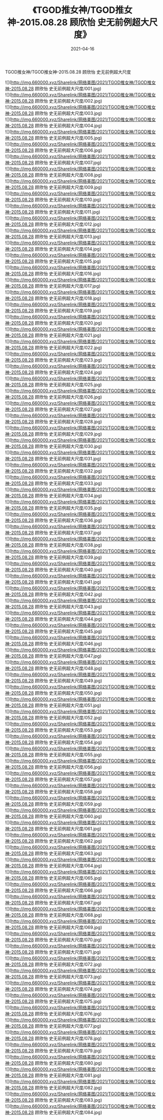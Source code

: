 ﻿---
layout: post
title:  《TGOD推女神/TGOD推女神-2015.08.28 顾欣怡 史无前例超大尺度》
date:   2021-04-16
img: http://img.660000.xyz/Sharelink/网络美图/2021/TGOD推女神/TGOD推女神-2015.08.28 顾欣怡 史无前例超大尺度/000.jpg
categories: [美女, 清纯, 唯美]
---

TGOD推女神/TGOD推女神-2015.08.28 顾欣怡 史无前例超大尺度

 ![](http://img.660000.xyz/Sharelink/网络美图/2021/TGOD推女神/TGOD推女神-2015.08.28 顾欣怡 史无前例超大尺度/001.jpg) <br>![](http://img.660000.xyz/Sharelink/网络美图/2021/TGOD推女神/TGOD推女神-2015.08.28 顾欣怡 史无前例超大尺度/002.jpg) <br>![](http://img.660000.xyz/Sharelink/网络美图/2021/TGOD推女神/TGOD推女神-2015.08.28 顾欣怡 史无前例超大尺度/003.jpg) <br>![](http://img.660000.xyz/Sharelink/网络美图/2021/TGOD推女神/TGOD推女神-2015.08.28 顾欣怡 史无前例超大尺度/004.jpg) <br>![](http://img.660000.xyz/Sharelink/网络美图/2021/TGOD推女神/TGOD推女神-2015.08.28 顾欣怡 史无前例超大尺度/005.jpg) <br>![](http://img.660000.xyz/Sharelink/网络美图/2021/TGOD推女神/TGOD推女神-2015.08.28 顾欣怡 史无前例超大尺度/006.jpg) <br>![](http://img.660000.xyz/Sharelink/网络美图/2021/TGOD推女神/TGOD推女神-2015.08.28 顾欣怡 史无前例超大尺度/007.jpg) <br>![](http://img.660000.xyz/Sharelink/网络美图/2021/TGOD推女神/TGOD推女神-2015.08.28 顾欣怡 史无前例超大尺度/008.jpg) <br>![](http://img.660000.xyz/Sharelink/网络美图/2021/TGOD推女神/TGOD推女神-2015.08.28 顾欣怡 史无前例超大尺度/009.jpg) <br>![](http://img.660000.xyz/Sharelink/网络美图/2021/TGOD推女神/TGOD推女神-2015.08.28 顾欣怡 史无前例超大尺度/010.jpg) <br>![](http://img.660000.xyz/Sharelink/网络美图/2021/TGOD推女神/TGOD推女神-2015.08.28 顾欣怡 史无前例超大尺度/011.jpg) <br>![](http://img.660000.xyz/Sharelink/网络美图/2021/TGOD推女神/TGOD推女神-2015.08.28 顾欣怡 史无前例超大尺度/012.jpg) <br>![](http://img.660000.xyz/Sharelink/网络美图/2021/TGOD推女神/TGOD推女神-2015.08.28 顾欣怡 史无前例超大尺度/013.jpg) <br>![](http://img.660000.xyz/Sharelink/网络美图/2021/TGOD推女神/TGOD推女神-2015.08.28 顾欣怡 史无前例超大尺度/014.jpg) <br>![](http://img.660000.xyz/Sharelink/网络美图/2021/TGOD推女神/TGOD推女神-2015.08.28 顾欣怡 史无前例超大尺度/015.jpg) <br>![](http://img.660000.xyz/Sharelink/网络美图/2021/TGOD推女神/TGOD推女神-2015.08.28 顾欣怡 史无前例超大尺度/016.jpg) <br>![](http://img.660000.xyz/Sharelink/网络美图/2021/TGOD推女神/TGOD推女神-2015.08.28 顾欣怡 史无前例超大尺度/017.jpg) <br>![](http://img.660000.xyz/Sharelink/网络美图/2021/TGOD推女神/TGOD推女神-2015.08.28 顾欣怡 史无前例超大尺度/018.jpg) <br>![](http://img.660000.xyz/Sharelink/网络美图/2021/TGOD推女神/TGOD推女神-2015.08.28 顾欣怡 史无前例超大尺度/019.jpg) <br>![](http://img.660000.xyz/Sharelink/网络美图/2021/TGOD推女神/TGOD推女神-2015.08.28 顾欣怡 史无前例超大尺度/020.jpg) <br>![](http://img.660000.xyz/Sharelink/网络美图/2021/TGOD推女神/TGOD推女神-2015.08.28 顾欣怡 史无前例超大尺度/021.jpg) <br>![](http://img.660000.xyz/Sharelink/网络美图/2021/TGOD推女神/TGOD推女神-2015.08.28 顾欣怡 史无前例超大尺度/022.jpg) <br>![](http://img.660000.xyz/Sharelink/网络美图/2021/TGOD推女神/TGOD推女神-2015.08.28 顾欣怡 史无前例超大尺度/023.jpg) <br>![](http://img.660000.xyz/Sharelink/网络美图/2021/TGOD推女神/TGOD推女神-2015.08.28 顾欣怡 史无前例超大尺度/024.jpg) <br>![](http://img.660000.xyz/Sharelink/网络美图/2021/TGOD推女神/TGOD推女神-2015.08.28 顾欣怡 史无前例超大尺度/025.jpg) <br>![](http://img.660000.xyz/Sharelink/网络美图/2021/TGOD推女神/TGOD推女神-2015.08.28 顾欣怡 史无前例超大尺度/026.jpg) <br>![](http://img.660000.xyz/Sharelink/网络美图/2021/TGOD推女神/TGOD推女神-2015.08.28 顾欣怡 史无前例超大尺度/027.jpg) <br>![](http://img.660000.xyz/Sharelink/网络美图/2021/TGOD推女神/TGOD推女神-2015.08.28 顾欣怡 史无前例超大尺度/028.jpg) <br>![](http://img.660000.xyz/Sharelink/网络美图/2021/TGOD推女神/TGOD推女神-2015.08.28 顾欣怡 史无前例超大尺度/029.jpg) <br>![](http://img.660000.xyz/Sharelink/网络美图/2021/TGOD推女神/TGOD推女神-2015.08.28 顾欣怡 史无前例超大尺度/030.jpg) <br>![](http://img.660000.xyz/Sharelink/网络美图/2021/TGOD推女神/TGOD推女神-2015.08.28 顾欣怡 史无前例超大尺度/031.jpg) <br>![](http://img.660000.xyz/Sharelink/网络美图/2021/TGOD推女神/TGOD推女神-2015.08.28 顾欣怡 史无前例超大尺度/032.jpg) <br>![](http://img.660000.xyz/Sharelink/网络美图/2021/TGOD推女神/TGOD推女神-2015.08.28 顾欣怡 史无前例超大尺度/033.jpg) <br>![](http://img.660000.xyz/Sharelink/网络美图/2021/TGOD推女神/TGOD推女神-2015.08.28 顾欣怡 史无前例超大尺度/034.jpg) <br>![](http://img.660000.xyz/Sharelink/网络美图/2021/TGOD推女神/TGOD推女神-2015.08.28 顾欣怡 史无前例超大尺度/035.jpg) <br>![](http://img.660000.xyz/Sharelink/网络美图/2021/TGOD推女神/TGOD推女神-2015.08.28 顾欣怡 史无前例超大尺度/036.jpg) <br>![](http://img.660000.xyz/Sharelink/网络美图/2021/TGOD推女神/TGOD推女神-2015.08.28 顾欣怡 史无前例超大尺度/037.jpg) <br>![](http://img.660000.xyz/Sharelink/网络美图/2021/TGOD推女神/TGOD推女神-2015.08.28 顾欣怡 史无前例超大尺度/038.jpg) <br>![](http://img.660000.xyz/Sharelink/网络美图/2021/TGOD推女神/TGOD推女神-2015.08.28 顾欣怡 史无前例超大尺度/039.jpg) <br>![](http://img.660000.xyz/Sharelink/网络美图/2021/TGOD推女神/TGOD推女神-2015.08.28 顾欣怡 史无前例超大尺度/040.jpg) <br>![](http://img.660000.xyz/Sharelink/网络美图/2021/TGOD推女神/TGOD推女神-2015.08.28 顾欣怡 史无前例超大尺度/041.jpg) <br>![](http://img.660000.xyz/Sharelink/网络美图/2021/TGOD推女神/TGOD推女神-2015.08.28 顾欣怡 史无前例超大尺度/042.jpg) <br>![](http://img.660000.xyz/Sharelink/网络美图/2021/TGOD推女神/TGOD推女神-2015.08.28 顾欣怡 史无前例超大尺度/043.jpg) <br>![](http://img.660000.xyz/Sharelink/网络美图/2021/TGOD推女神/TGOD推女神-2015.08.28 顾欣怡 史无前例超大尺度/044.jpg) <br>![](http://img.660000.xyz/Sharelink/网络美图/2021/TGOD推女神/TGOD推女神-2015.08.28 顾欣怡 史无前例超大尺度/045.jpg) <br>![](http://img.660000.xyz/Sharelink/网络美图/2021/TGOD推女神/TGOD推女神-2015.08.28 顾欣怡 史无前例超大尺度/046.jpg) <br>![](http://img.660000.xyz/Sharelink/网络美图/2021/TGOD推女神/TGOD推女神-2015.08.28 顾欣怡 史无前例超大尺度/047.jpg) <br>![](http://img.660000.xyz/Sharelink/网络美图/2021/TGOD推女神/TGOD推女神-2015.08.28 顾欣怡 史无前例超大尺度/048.jpg) <br>![](http://img.660000.xyz/Sharelink/网络美图/2021/TGOD推女神/TGOD推女神-2015.08.28 顾欣怡 史无前例超大尺度/049.jpg) <br>![](http://img.660000.xyz/Sharelink/网络美图/2021/TGOD推女神/TGOD推女神-2015.08.28 顾欣怡 史无前例超大尺度/050.jpg) <br>![](http://img.660000.xyz/Sharelink/网络美图/2021/TGOD推女神/TGOD推女神-2015.08.28 顾欣怡 史无前例超大尺度/051.jpg) <br>![](http://img.660000.xyz/Sharelink/网络美图/2021/TGOD推女神/TGOD推女神-2015.08.28 顾欣怡 史无前例超大尺度/052.jpg) <br>![](http://img.660000.xyz/Sharelink/网络美图/2021/TGOD推女神/TGOD推女神-2015.08.28 顾欣怡 史无前例超大尺度/053.jpg) <br>![](http://img.660000.xyz/Sharelink/网络美图/2021/TGOD推女神/TGOD推女神-2015.08.28 顾欣怡 史无前例超大尺度/054.jpg) <br>![](http://img.660000.xyz/Sharelink/网络美图/2021/TGOD推女神/TGOD推女神-2015.08.28 顾欣怡 史无前例超大尺度/055.jpg) <br>![](http://img.660000.xyz/Sharelink/网络美图/2021/TGOD推女神/TGOD推女神-2015.08.28 顾欣怡 史无前例超大尺度/056.jpg) <br>![](http://img.660000.xyz/Sharelink/网络美图/2021/TGOD推女神/TGOD推女神-2015.08.28 顾欣怡 史无前例超大尺度/057.jpg) <br>![](http://img.660000.xyz/Sharelink/网络美图/2021/TGOD推女神/TGOD推女神-2015.08.28 顾欣怡 史无前例超大尺度/058.jpg) <br>![](http://img.660000.xyz/Sharelink/网络美图/2021/TGOD推女神/TGOD推女神-2015.08.28 顾欣怡 史无前例超大尺度/059.jpg) <br>![](http://img.660000.xyz/Sharelink/网络美图/2021/TGOD推女神/TGOD推女神-2015.08.28 顾欣怡 史无前例超大尺度/060.jpg) <br>![](http://img.660000.xyz/Sharelink/网络美图/2021/TGOD推女神/TGOD推女神-2015.08.28 顾欣怡 史无前例超大尺度/061.jpg) <br>![](http://img.660000.xyz/Sharelink/网络美图/2021/TGOD推女神/TGOD推女神-2015.08.28 顾欣怡 史无前例超大尺度/062.jpg) <br>![](http://img.660000.xyz/Sharelink/网络美图/2021/TGOD推女神/TGOD推女神-2015.08.28 顾欣怡 史无前例超大尺度/063.jpg) <br>![](http://img.660000.xyz/Sharelink/网络美图/2021/TGOD推女神/TGOD推女神-2015.08.28 顾欣怡 史无前例超大尺度/064.jpg) <br>![](http://img.660000.xyz/Sharelink/网络美图/2021/TGOD推女神/TGOD推女神-2015.08.28 顾欣怡 史无前例超大尺度/065.jpg) <br>![](http://img.660000.xyz/Sharelink/网络美图/2021/TGOD推女神/TGOD推女神-2015.08.28 顾欣怡 史无前例超大尺度/066.jpg) <br>![](http://img.660000.xyz/Sharelink/网络美图/2021/TGOD推女神/TGOD推女神-2015.08.28 顾欣怡 史无前例超大尺度/067.jpg) <br>![](http://img.660000.xyz/Sharelink/网络美图/2021/TGOD推女神/TGOD推女神-2015.08.28 顾欣怡 史无前例超大尺度/068.jpg) <br>![](http://img.660000.xyz/Sharelink/网络美图/2021/TGOD推女神/TGOD推女神-2015.08.28 顾欣怡 史无前例超大尺度/069.jpg) <br>![](http://img.660000.xyz/Sharelink/网络美图/2021/TGOD推女神/TGOD推女神-2015.08.28 顾欣怡 史无前例超大尺度/070.jpg) <br>![](http://img.660000.xyz/Sharelink/网络美图/2021/TGOD推女神/TGOD推女神-2015.08.28 顾欣怡 史无前例超大尺度/071.jpg) <br>![](http://img.660000.xyz/Sharelink/网络美图/2021/TGOD推女神/TGOD推女神-2015.08.28 顾欣怡 史无前例超大尺度/072.jpg) <br>![](http://img.660000.xyz/Sharelink/网络美图/2021/TGOD推女神/TGOD推女神-2015.08.28 顾欣怡 史无前例超大尺度/073.jpg) <br>![](http://img.660000.xyz/Sharelink/网络美图/2021/TGOD推女神/TGOD推女神-2015.08.28 顾欣怡 史无前例超大尺度/074.jpg) <br>![](http://img.660000.xyz/Sharelink/网络美图/2021/TGOD推女神/TGOD推女神-2015.08.28 顾欣怡 史无前例超大尺度/075.jpg) <br>![](http://img.660000.xyz/Sharelink/网络美图/2021/TGOD推女神/TGOD推女神-2015.08.28 顾欣怡 史无前例超大尺度/076.jpg) <br>![](http://img.660000.xyz/Sharelink/网络美图/2021/TGOD推女神/TGOD推女神-2015.08.28 顾欣怡 史无前例超大尺度/077.jpg) <br>![](http://img.660000.xyz/Sharelink/网络美图/2021/TGOD推女神/TGOD推女神-2015.08.28 顾欣怡 史无前例超大尺度/078.jpg) <br>![](http://img.660000.xyz/Sharelink/网络美图/2021/TGOD推女神/TGOD推女神-2015.08.28 顾欣怡 史无前例超大尺度/079.jpg) <br>![](http://img.660000.xyz/Sharelink/网络美图/2021/TGOD推女神/TGOD推女神-2015.08.28 顾欣怡 史无前例超大尺度/080.jpg) <br>![](http://img.660000.xyz/Sharelink/网络美图/2021/TGOD推女神/TGOD推女神-2015.08.28 顾欣怡 史无前例超大尺度/081.jpg) <br>![](http://img.660000.xyz/Sharelink/网络美图/2021/TGOD推女神/TGOD推女神-2015.08.28 顾欣怡 史无前例超大尺度/082.jpg) <br>![](http://img.660000.xyz/Sharelink/网络美图/2021/TGOD推女神/TGOD推女神-2015.08.28 顾欣怡 史无前例超大尺度/083.jpg) <br>![](http://img.660000.xyz/Sharelink/网络美图/2021/TGOD推女神/TGOD推女神-2015.08.28 顾欣怡 史无前例超大尺度/084.jpg) <br>